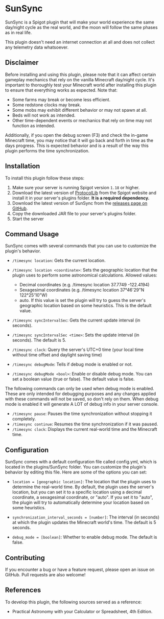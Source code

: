 # SunSync
SunSync is a Spigot plugin that will make your world experience the same day/night cycle as the real world, and the moon will follow the same phases as in real life.

This plugin doesn't need an internet connection at all and does not collect any telemetry data whatsoever.

## Disclaimer
Before installing and using this plugin, please note that it can affect certain gameplay mechanics that rely on the vanilla Minecraft day/night cycle. It's important to thoroughly test your Minecraft world after installing this plugin to ensure that everything works as expected. Note that:

* Some farms may break or become less efficient.
* Some redstone clocks may break.
* Some mobs may exhibit different behavior or may not spawn at all.
* Beds will not work as intended.
* Other time-dependent events or mechanics that rely on time may not function as intended.

Additionally, if you open the debug screen (F3) and check the in-game Minecraft time, you may notice that it will go back and forth in time as the days progress. This is expected behavior and is a result of the way this plugin performs the time synchronization.

## Installation
To install this plugin follow these steps:

1. Make sure your server is running Spigot version `1.18` or higher.
2. Download the latest version of [ProtocolLib](https://www.spigotmc.org/resources/protocollib.1997/) from the Spigot website and install it in your server's plugins folder. **It is a required dependency.**
3. Download the latest version of SunSync from the [releases page on GitHub](https://github.com/nikalon/SunSync/releases).
4. Copy the downloaded JAR file to your server's plugins folder.
5. Start the server

## Command Usage
SunSync comes with several commands that you can use to customize the plugin's behavior.

* `/timesync location`: Gets the current location.
* `/timesync location <coordinate>`: Sets the geographic location that the plugin uses to perform some astronomical calculations. Allowed values:
    * Decimal coordinates (e.g. /timesync location 37.7749 -122.4194)
    * Sexagesimal coordinates (e.g. /timesync location 37°46'29"N 122°25'10"W)
    * auto. If this value is set the plugin will try to guess the server's geographic location based on some heuristics. This is the default value.

* `/timesync syncIntervalSec`: Gets the current update interval (in seconds).
* `/timesync syncIntervalSec <time>`: Sets the update interval (in seconds). The default is 5.

* `/timesync clock`: Query the server's UTC+0 time (your local time without time offset and daylight saving time)

* `/timesync debugMode`: Tells if debug mode is enabled or not.
* `/timesync debugMode <bool>`: Enable or disable debug mode. You can set a boolean value (true or false). The default value is false.

The following commands can only be used when debug mode is enabled. These are only intended for debugging purposes and any changes applied with these commands will not be saved, so don't rely on them. When debug mode is enabled it will generate A LOT of debug info in your server console.
* `/timesync pause`: Pauses the time synchronization without stopping it completely.
* `/timesync continue`: Resumes the time synchronization if it was paused.
* `/timesync clock`: Displays the current real-world time and the Minecraft time.


## Configuration
SunSync comes with a default configuration file called config.yml, which is located in the plugins/SunSync folder. You can customize the plugin's behavior by editing this file. Here are some of the options you can set:

* `location = [geographic location]`: The location that the plugin uses to determine the real-world time. By default, the plugin uses the server's location, but you can set it to a specific location using a decimal coordinate, a sexagesimal coordinate, or "auto". If you set it to "auto", the plugin will try to automatically determine your location based on some heuristics.

* `synchronization_interval_seconds = [number]`: The interval (in seconds) at which the plugin updates the Minecraft world's time. The default is 5 seconds.

* `debug_mode = [boolean]`: Whether to enable debug mode. The default is false.

## Contributing
If you encounter a bug or have a feature request, please open an issue on GitHub. Pull requests are also welcome!

## References
To develop this plugin, the following sources served as a reference:

- Practical Astronomy with your Calculator or Spreadsheet, 4th Edition.
